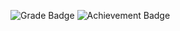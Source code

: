 ![Grade Badge](https://img.shields.io/badge/Grade-A%2B-brightgreen)
![Achievement Badge](https://img.shields.io/badge/Achievement-Open%20Source%20Contributor-blue)

<!--
**CommanderPho/CommanderPho** is a ✨ _special_ ✨ repository because its `README.md` (this file) appears on your GitHub profile.

Here are some ideas to get you started:

- 🔭 I’m currently working on ...
- 🌱 I’m currently learning ...
- 👯 I’m looking to collaborate on ...
- 🤔 I’m looking for help with ...
- 💬 Ask me about ...
- 📫 How to reach me: ...
- 😄 Pronouns: ...
- ⚡ Fun fact: ...
-->
